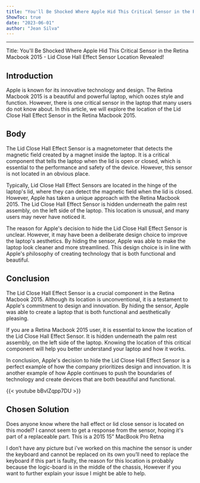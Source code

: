 ```yaml
---
title: "You'll Be Shocked Where Apple Hid This Critical Sensor in the Retina Macbook 2015 - Lid Close Hall Effect Sensor Location Revealed!"
ShowToc: true 
date: "2023-06-01"
author: "Jean Silva"
---
```

*****
Title: You'll Be Shocked Where Apple Hid This Critical Sensor in the Retina Macbook 2015 - Lid Close Hall Effect Sensor Location Revealed!

Introduction
-
Apple is known for its innovative technology and design. The Retina Macbook 2015 is a beautiful and powerful laptop, which oozes style and function. However, there is one critical sensor in the laptop that many users do not know about. In this article, we will explore the location of the Lid Close Hall Effect Sensor in the Retina Macbook 2015.

Body
-
The Lid Close Hall Effect Sensor is a magnetometer that detects the magnetic field created by a magnet inside the laptop. It is a critical component that tells the laptop when the lid is open or closed, which is essential to the performance and safety of the device. However, this sensor is not located in an obvious place.

Typically, Lid Close Hall Effect Sensors are located in the hinge of the laptop's lid, where they can detect the magnetic field when the lid is closed. However, Apple has taken a unique approach with the Retina Macbook 2015. The Lid Close Hall Effect Sensor is hidden underneath the palm rest assembly, on the left side of the laptop. This location is unusual, and many users may never have noticed it.

The reason for Apple's decision to hide the Lid Close Hall Effect Sensor is unclear. However, it may have been a deliberate design choice to improve the laptop's aesthetics. By hiding the sensor, Apple was able to make the laptop look cleaner and more streamlined. This design choice is in line with Apple's philosophy of creating technology that is both functional and beautiful.

Conclusion
-
The Lid Close Hall Effect Sensor is a crucial component in the Retina Macbook 2015. Although its location is unconventional, it is a testament to Apple's commitment to design and innovation. By hiding the sensor, Apple was able to create a laptop that is both functional and aesthetically pleasing.

If you are a Retina Macbook 2015 user, it is essential to know the location of the Lid Close Hall Effect Sensor. It is hidden underneath the palm rest assembly, on the left side of the laptop. Knowing the location of this critical component will help you better understand your laptop and how it works.

In conclusion, Apple's decision to hide the Lid Close Hall Effect Sensor is a perfect example of how the company prioritizes design and innovation. It is another example of how Apple continues to push the boundaries of technology and create devices that are both beautiful and functional.

{{< youtube bBvIZqpp7DU >}} 



## Chosen Solution
 Does anyone know where the hall effect or lid close sensor is located on this model? I cannot seem to get a response from the sensor, hoping it's part of a replaceable part.
This is a 2015 15” MacBook Pro Retna

 I don’t have any picture but i’ve worked on this machine the sensor is under the keyboard and cannot be replaced on its own you’ll need to replace the keyboard if this part is faulty, the reason for this location is probably because the logic-board is in the middle of the chassis,
However if you want to further explain your issue I might be able to help.




